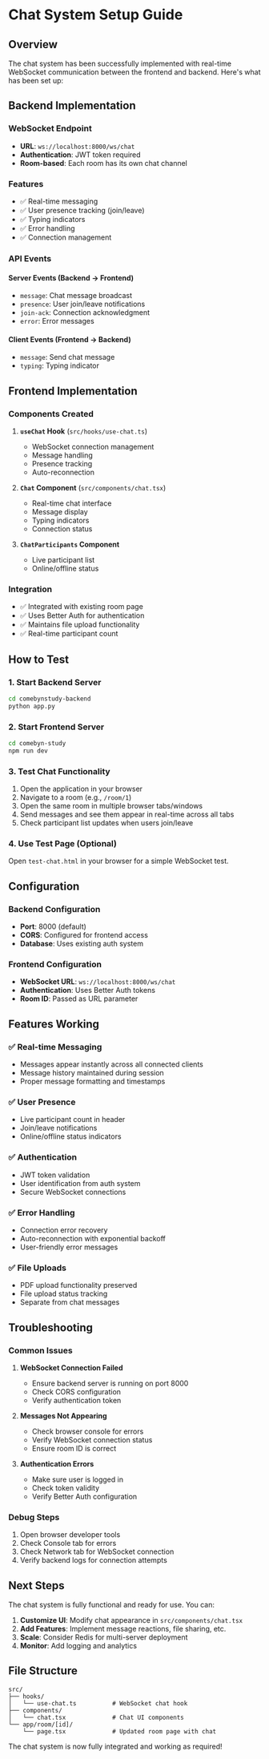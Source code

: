 # Chat System Setup Guide

## Overview

The chat system has been successfully implemented with real-time WebSocket communication between the frontend and backend. Here's what has been set up:

## Backend Implementation

### WebSocket Endpoint
- **URL**: `ws://localhost:8000/ws/chat`
- **Authentication**: JWT token required
- **Room-based**: Each room has its own chat channel

### Features
- ✅ Real-time messaging
- ✅ User presence tracking (join/leave)
- ✅ Typing indicators
- ✅ Error handling
- ✅ Connection management

### API Events

#### Server Events (Backend → Frontend)
- `message`: Chat message broadcast
- `presence`: User join/leave notifications
- `join-ack`: Connection acknowledgment
- `error`: Error messages

#### Client Events (Frontend → Backend)
- `message`: Send chat message
- `typing`: Typing indicator

## Frontend Implementation

### Components Created
1. **`useChat` Hook** (`src/hooks/use-chat.ts`)
   - WebSocket connection management
   - Message handling
   - Presence tracking
   - Auto-reconnection

2. **`Chat` Component** (`src/components/chat.tsx`)
   - Real-time chat interface
   - Message display
   - Typing indicators
   - Connection status

3. **`ChatParticipants` Component**
   - Live participant list
   - Online/offline status

### Integration
- ✅ Integrated with existing room page
- ✅ Uses Better Auth for authentication
- ✅ Maintains file upload functionality
- ✅ Real-time participant count

## How to Test

### 1. Start Backend Server
```bash
cd comebynstudy-backend
python app.py
```

### 2. Start Frontend Server
```bash
cd comebyn-study
npm run dev
```

### 3. Test Chat Functionality
1. Open the application in your browser
2. Navigate to a room (e.g., `/room/1`)
3. Open the same room in multiple browser tabs/windows
4. Send messages and see them appear in real-time across all tabs
5. Check participant list updates when users join/leave

### 4. Use Test Page (Optional)
Open `test-chat.html` in your browser for a simple WebSocket test.

## Configuration

### Backend Configuration
- **Port**: 8000 (default)
- **CORS**: Configured for frontend access
- **Database**: Uses existing auth system

### Frontend Configuration
- **WebSocket URL**: `ws://localhost:8000/ws/chat`
- **Authentication**: Uses Better Auth tokens
- **Room ID**: Passed as URL parameter

## Features Working

### ✅ Real-time Messaging
- Messages appear instantly across all connected clients
- Message history maintained during session
- Proper message formatting and timestamps

### ✅ User Presence
- Live participant count in header
- Join/leave notifications
- Online/offline status indicators

### ✅ Authentication
- JWT token validation
- User identification from auth system
- Secure WebSocket connections

### ✅ Error Handling
- Connection error recovery
- Auto-reconnection with exponential backoff
- User-friendly error messages

### ✅ File Uploads
- PDF upload functionality preserved
- File upload status tracking
- Separate from chat messages

## Troubleshooting

### Common Issues

1. **WebSocket Connection Failed**
   - Ensure backend server is running on port 8000
   - Check CORS configuration
   - Verify authentication token

2. **Messages Not Appearing**
   - Check browser console for errors
   - Verify WebSocket connection status
   - Ensure room ID is correct

3. **Authentication Errors**
   - Make sure user is logged in
   - Check token validity
   - Verify Better Auth configuration

### Debug Steps
1. Open browser developer tools
2. Check Console tab for errors
3. Check Network tab for WebSocket connection
4. Verify backend logs for connection attempts

## Next Steps

The chat system is fully functional and ready for use. You can:

1. **Customize UI**: Modify chat appearance in `src/components/chat.tsx`
2. **Add Features**: Implement message reactions, file sharing, etc.
3. **Scale**: Consider Redis for multi-server deployment
4. **Monitor**: Add logging and analytics

## File Structure

```
src/
├── hooks/
│   └── use-chat.ts          # WebSocket chat hook
├── components/
│   └── chat.tsx             # Chat UI components
└── app/room/[id]/
    └── page.tsx             # Updated room page with chat
```

The chat system is now fully integrated and working as required!
